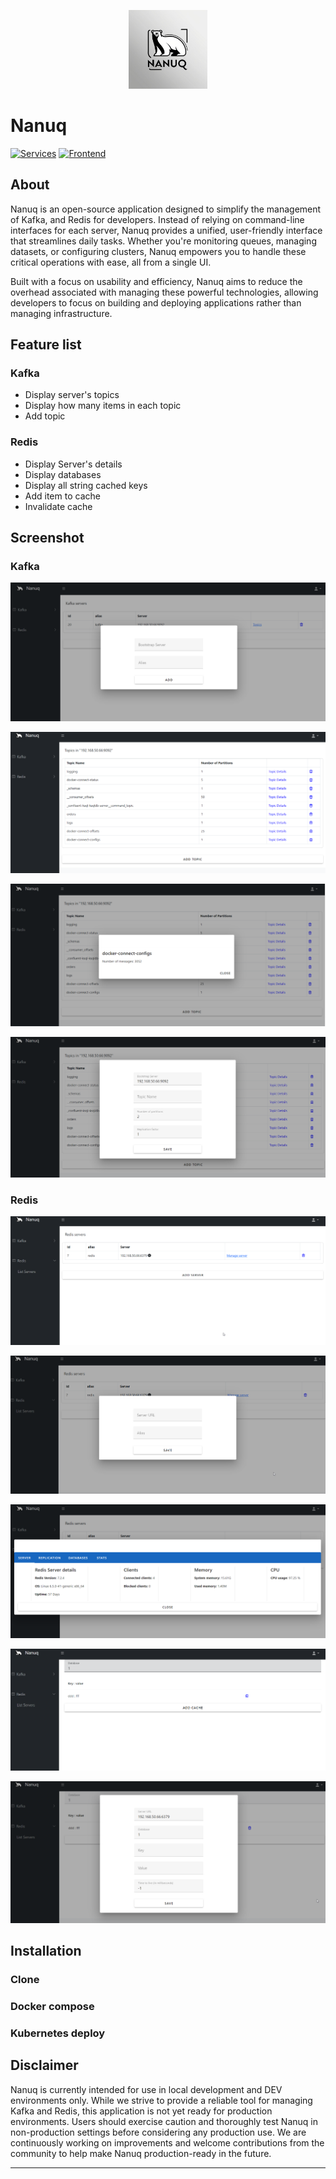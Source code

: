 <p align="center">
    <img src="./images/nanuq-logo.jpg" width="25%"  />
</p>


# Nanuq
[![Services](https://github.com/waelouf/Nanuq/actions/workflows/dotnet.yml/badge.svg)](https://github.com/waelouf/Nanuq/actions/workflows/dotnet.yml)
[![Frontend](https://github.com/waelouf/Nanuq/actions/workflows/vue-app.yml/badge.svg)](https://github.com/waelouf/Nanuq/actions/workflows/vue-app.yml)

## About

Nanuq is an open-source application designed to simplify the management of Kafka, and Redis for developers. Instead of relying on command-line interfaces for each server, Nanuq provides a unified, user-friendly interface that streamlines daily tasks. Whether you're monitoring queues, managing datasets, or configuring clusters, Nanuq empowers you to handle these critical operations with ease, all from a single UI.

Built with a focus on usability and efficiency, Nanuq aims to reduce the overhead associated with managing these powerful technologies, allowing developers to focus on building and deploying applications rather than managing infrastructure.

## Feature list

### Kafka

- Display server's topics
- Display how many items in each topic
- Add topic

### Redis

- Display Server's details
- Display databases
- Display all string cached keys
- Add item to cache
- Invalidate cache

## Screenshot

### Kafka

![alt text](images/kafka_1.png)

![alt text](images/kafka_2.png)

![alt text](images/kafka_3.png)

![alt text](images/kafka_4.png)

### Redis

![alt text](images/redis_1.png)

![alt text](/images/redis_1_1.png)

![alt text](/images/redis_1_2.png)

![alt text](/images/redis_2.png)

![alt text](/images/redis_3.png)

## Installation

### Clone

### Docker compose

### Kubernetes deploy

## Disclaimer

Nanuq is currently intended for use in local development and DEV environments only. While we strive to provide a reliable tool for managing Kafka and Redis, this application is not yet ready for production environments. Users should exercise caution and thoroughly test Nanuq in non-production settings before considering any production use. We are continuously working on improvements and welcome contributions from the community to help make Nanuq production-ready in the future.


---


